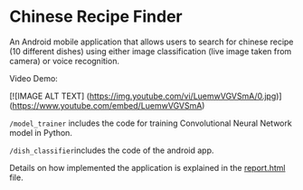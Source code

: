# Chinese Recipe Finder

An Android mobile application that allows users to search for chinese recipe (10 different dishes) using either image classification (live image taken from camera) or voice recognition.

Video Demo:

[![IMAGE ALT TEXT]
(https://img.youtube.com/vi/LuemwVGVSmA/0.jpg)] (https://www.youtube.com/embed/LuemwVGVSmA)

``/model_trainer`` includes the code for training Convolutional Neural Network model in Python. 

``/dish_classifier``includes the code of the android app.

Details on how implemented the application is explained in the [report.html]() file.
